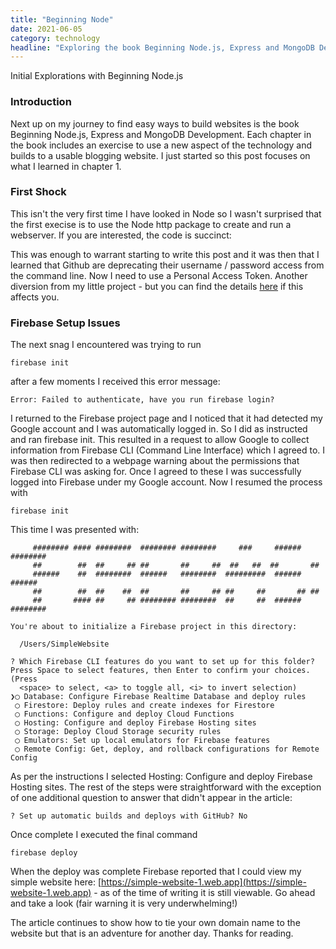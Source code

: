 ```yaml
---
title: "Beginning Node"
date: 2021-06-05
category: technology
headline: "Exploring the book Beginning Node.js, Express and MongoDB Development"
---
```


Initial Explorations with Beginning Node.js

### Introduction
Next up on my journey to find easy ways to build websites is the book Beginning Node.js, Express and MongoDB Development. Each chapter in the book includes an exercise to use a new aspect of the technology and builds to a usable blogging website. I just started so this post focuses on what I learned in chapter 1.

### First Shock
This isn't the very first time I have looked in Node so I wasn't surprised that the first execise is to use the Node http package to create and run a webserver. If you are interested, the code is succinct:


This was enough to warrant starting to write this post and it was then that I learned that Github are deprecating their username / password access from the command line. Now I need to use a Personal Access Token. Another diversion from my little project - but you can find the details [here](https://docs.github.com/en/github/authenticating-to-github/keeping-your-account-and-data-secure/creating-a-personal-access-token) if this affects you.

### Firebase Setup Issues
The next snag I encountered was trying to run 

    firebase init

after a few moments I received this error message:

    Error: Failed to authenticate, have you run firebase login?

I returned to the Firebase project page and I noticed that it had detected my Google account and I was automatically logged in. So I did as instructed and ran firebase init. This resulted in a request to allow Google to collect information from Firebase CLI (Command Line Interface) which I agreed to. I was then redirected to a webpage warning about the permissions that Firebase CLI was asking for. Once I agreed to these I was successfully logged into Firebase under my Google account. Now I resumed the process with

    firebase init

This time I was presented with:

         ######## #### ########  ######## ########     ###     ######  ########
         ##        ##  ##     ## ##       ##     ##  ##   ##  ##       ##
         ######    ##  ########  ######   ########  #########  ######  ######
         ##        ##  ##    ##  ##       ##     ## ##     ##       ## ##
         ##       #### ##     ## ######## ########  ##     ##  ######  ########

    You're about to initialize a Firebase project in this directory:

      /Users/SimpleWebsite

    ? Which Firebase CLI features do you want to set up for this folder? Press Space to select features, then Enter to confirm your choices. (Press
      <space> to select, <a> to toggle all, <i> to invert selection)
    ❯◯ Database: Configure Firebase Realtime Database and deploy rules
     ◯ Firestore: Deploy rules and create indexes for Firestore
     ◯ Functions: Configure and deploy Cloud Functions
     ◯ Hosting: Configure and deploy Firebase Hosting sites
     ◯ Storage: Deploy Cloud Storage security rules
     ◯ Emulators: Set up local emulators for Firebase features
     ◯ Remote Config: Get, deploy, and rollback configurations for Remote Config

As per the instructions I selected Hosting: Configure and deploy Firebase Hosting sites. The rest of the steps were straightforward with the exception of one additional question to answer that didn't appear in the article:

    ? Set up automatic builds and deploys with GitHub? No

Once complete I executed the final command

    firebase deploy

When the deploy was complete Firebase reported that I could view my simple website here: [https://simple-website-1.web.app](https://simple-website-1.web.app) - as of the time of writing it is still viewable. Go ahead and take a look (fair warning it is very underwhelming!)

The article continues to show how to tie your own domain name to the website but that is an adventure for another day. Thanks for reading.

